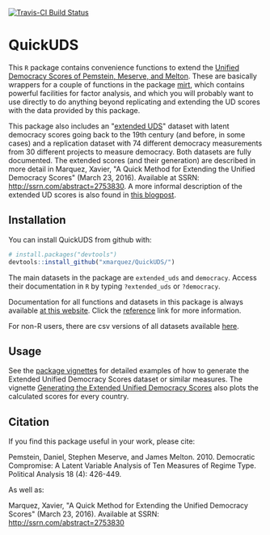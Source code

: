 
<!-- README.md is generated from README.Rmd. Please edit that file -->
[![Travis-CI Build Status](https://travis-ci.org/xmarquez/QuickUDS.svg?branch=master)](https://travis-ci.org/xmarquez/QuickUDS)

QuickUDS
========

This `R` package contains convenience functions to extend the [Unified Democracy Scores of Pemstein, Meserve, and Melton](http://www.unified-democracy-scores.org/). These are basically wrappers for a couple of functions in the package [mirt](https://cran.r-project.org/web/packages/mirt/), which contains powerful facilities for factor analysis, and which you will probably want to use directly to do anything beyond replicating and extending the UD scores with the data provided by this package.

This package also includes an "[extended UDS](reference/extended_uds.html)" dataset with latent democracy scores going back to the 19th century (and before, in some cases) and a replication dataset with 74 different democracy measurements from 30 different projects to measure democracy. Both datasets are fully documented. The extended scores (and their generation) are described in more detail in Marquez, Xavier, "A Quick Method for Extending the Unified Democracy Scores" (March 23, 2016). Available at SSRN: <http://ssrn.com/abstract=2753830>. A more informal description of the extended UD scores is also found in [this blogpost](http://abandonedfootnotes.blogspot.co.nz/2016/03/artisanal-democracy-data-quick-and-easy.html).

Installation
------------

You can install QuickUDS from github with:

``` r
# install.packages("devtools")
devtools::install_github("xmarquez/QuickUDS/")
```

The main datasets in the package are `extended_uds` and `democracy`. Access their documentation in `R` by typing `?extended_uds` or `?democracy`.

Documentation for all functions and datasets in this package is always available [at this website](reference/index.html). Click the [reference](reference/index.html) link for more information.

For non-R users, there are csv versions of all datasets available [here](https://github.com/xmarquez/QuickUDS/tree/master/csvs-and-pdfs).

Usage
-----

See the [package vignettes](articles/index.html) for detailed examples of how to generate the Extended Unified Democracy Scores dataset or similar measures. The vignette [Generating the Extended Unified Democracy Scores](articles/Generating_the_extended_UDS.html) also plots the calculated scores for every country.

Citation
--------

If you find this package useful in your work, please cite:

Pemstein, Daniel, Stephen Meserve, and James Melton. 2010. Democratic Compromise: A Latent Variable Analysis of Ten Measures of Regime Type. Political Analysis 18 (4): 426-449.

As well as:

Marquez, Xavier, "A Quick Method for Extending the Unified Democracy Scores" (March 23, 2016). Available at SSRN: <http://ssrn.com/abstract=2753830>
